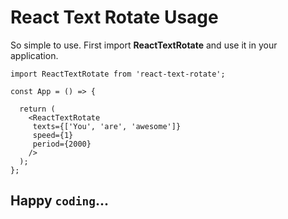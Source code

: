 # React Text Rotate Usage

So simple to use. First import **ReactTextRotate** and use it in your application.

```
import ReactTextRotate from 'react-text-rotate';

const App = () => {

  return (
    <ReactTextRotate
     texts={['You', 'are', 'awesome']}
     speed={1}
     period={2000}
    />
  );
};
```

## Happy `coding`...
